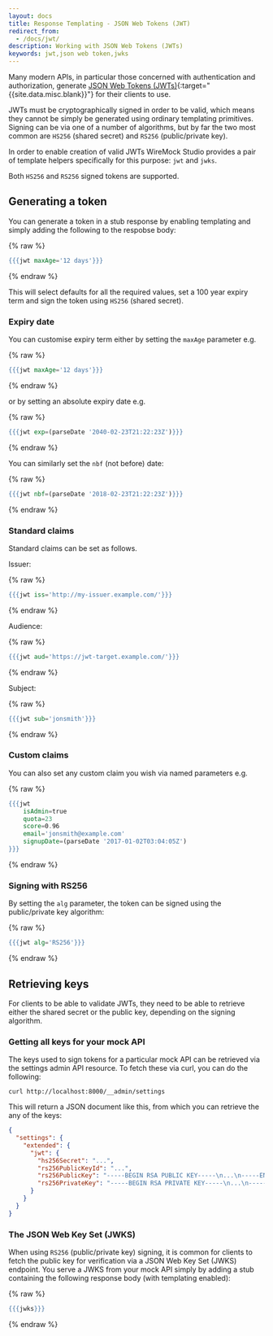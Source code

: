 ```yaml
---
layout: docs
title: Response Templating - JSON Web Tokens (JWT)
redirect_from:
  - /docs/jwt/
description: Working with JSON Web Tokens (JWTs)
keywords: jwt,json web token,jwks
---
```


Many modern APIs, in particular those concerned with authentication and authorization,
generate [JSON Web Tokens (JWTs)](https://jwt.io/){:target="{{site.data.misc.blank}}"} for their clients to use.

JWTs must be cryptographically signed in order to be valid, which means they cannot
be simply be generated using ordinary templating primitives. Signing can be via
one of a number of algorithms, but by far the two most common are `HS256` (shared secret)
and `RS256` (public/private key).

In order to enable creation of valid JWTs WireMock Studio provides a pair of template helpers
specifically for this purpose: `jwt` and `jwks`.

Both `HS256` and `RS256` signed tokens are supported.

## Generating a token

You can generate a token in a stub response by enabling templating
and simply adding the following to the respobse body:

{% raw %}
```handlebars
{{{jwt maxAge='12 days'}}}
```
{% endraw %}

This will select defaults
for all the required values, set a 100 year expiry term and sign the token using `HS256` (shared secret).

### Expiry date

You can customise expiry term either by setting the `maxAge` parameter e.g.

{% raw %}
```handlebars
{{{jwt maxAge='12 days'}}}
```
{% endraw %}

or by setting an absolute expiry date e.g.

{% raw %}
```handlebars
{{{jwt exp=(parseDate '2040-02-23T21:22:23Z')}}}
```
{% endraw %}

You can similarly set the `nbf` (not before) date:

{% raw %}
```handlebars
{{{jwt nbf=(parseDate '2018-02-23T21:22:23Z')}}}
```
{% endraw %}

### Standard claims

Standard claims can be set as follows.

Issuer:

{% raw %}
```handlebars
{{{jwt iss='http://my-issuer.example.com/'}}}
```
{% endraw %}

Audience:

{% raw %}
```handlebars
{{{jwt aud='https://jwt-target.example.com/'}}}
```
{% endraw %}

Subject:

{% raw %}
```handlebars
{{{jwt sub='jonsmith'}}}
```
{% endraw %}

### Custom claims

You can also set any custom claim you wish via named parameters e.g.

{% raw %}
```handlebars
{{{jwt
    isAdmin=true
    quota=23
    score=0.96
    email='jonsmith@example.com'
    signupDate=(parseDate '2017-01-02T03:04:05Z')
}}}
```
{% endraw %}

### Signing with RS256

By setting the `alg` parameter, the token can be signed using the public/private key
algorithm:

{% raw %}
```handlebars
{{{jwt alg='RS256'}}}
```
{% endraw %}

## Retrieving keys

For clients to be able to validate JWTs, they need to be able to retrieve either
the shared secret or the public key, depending on the signing algorithm.

### Getting all keys for your mock API

The keys used to sign tokens for a particular mock API can be retrieved via the
settings admin API resource. To fetch these via curl, you can do the following:

```
curl http://localhost:8000/__admin/settings
```

This will return a JSON document like this, from which you can retrieve the any of the
keys:

```json
{
  "settings": {
    "extended": {
      "jwt": {
        "hs256Secret": "...",
        "rs256PublicKeyId": "...",
        "rs256PublicKey": "-----BEGIN RSA PUBLIC KEY-----\n...\n-----END RSA PUBLIC KEY-----\n",
        "rs256PrivateKey": "-----BEGIN RSA PRIVATE KEY-----\n...\n-----END RSA PRIVATE KEY-----\n"
      }
    }
  }
}
```

### The JSON Web Key Set (JWKS)

When using `RS256` (public/private key) signing, it is common for clients to fetch
the public key for verification via a JSON Web Key Set (JWKS) endpoint. You serve
a JWKS from your mock API simply by adding a stub containing the following response
body (with templating enabled):

{% raw %}
```handlebars
{{{jwks}}}
```
{% endraw %}
